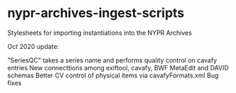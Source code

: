# nypr-archives-ingest-scripts
Stylesheets for importing instantiations into the NYPR Archives

Oct 2020 update:

"SeriesQC" takes a series name and performs quality control on cavafy entries
New connecttions among exiftool, cavafy, BWF MetaEdit and DAVID schemas
Better CV control of physical items via cavafyFormats.xml
Bug fixes
